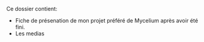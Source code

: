 Ce dossier contient:
* Fiche de présenation de mon projet préféré de Mycelium après avoir été fini.
* Les medias
